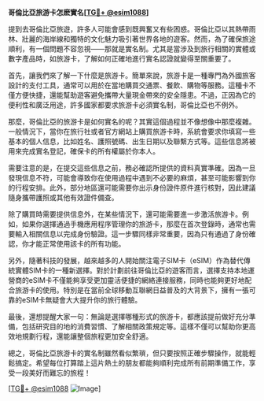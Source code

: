 **哥倫比亞旅游卡怎麽實名[[TG💪+ @esim1088](https://t.me/s/esim1088)]**

提到去哥倫比亞旅遊，許多人可能會感到既興奮又有些困惑。哥倫比亞以其熱帶雨林、壯麗的海岸線和獨特的文化魅力吸引著世界各地的遊客。然而，為了確保旅途順利，有一個問題不容忽視——那就是實名制。尤其是當涉及到旅行相關的實體或數字產品時，如旅游卡，了解如何正確地進行實名認證就變得至關重要了。

首先，讓我們來了解一下什麼是旅游卡。簡單來說，旅游卡是一種專門為外國旅客設計的支付工具，通常可以用於在當地購買交通票、餐飲、購物等服務。這種卡不僅方便快捷，還能幫助遊客避免攜帶大量現金帶來的安全隱患。不過，正因為它的便利性和廣泛用途，許多國家都要求旅游卡必須實名制，哥倫比亞也不例外。

那麼，哥倫比亞的旅游卡是如何實名的呢？其實這個過程並不像想像中那麼複雜。一般情況下，當你在旅行社或者官方網站上購買旅游卡時，系統會要求你填寫一些基本的個人信息，比如姓名、護照號碼、出生日期以及聯繫方式等。這些信息將被用來完成實名登記，確保卡的所有權屬於你本人。

需要注意的是，在提交這些信息之前，務必確認所提供的資料真實準確。因為一旦發現信息不符，可能會導致你在使用過程中遇到不必要的麻煩，甚至可能影響到你的行程安排。此外，部分地區還可能需要你出示身份證件原件進行核對，因此建議隨身攜帶護照或其他有效證件備查。

除了購買時需要提供信息外，在某些情況下，還可能需要進一步激活旅游卡。例如，如果你選擇通過手機應用程序管理你的旅游卡，那麼在首次登錄時，通常也需要輸入相關信息以完成身份驗證。這一步驟同樣非常重要，因為只有通過了身份確認，你才能正常使用該卡的所有功能。

另外，隨著科技的發展，越來越多的人開始關注電子SIM卡（eSIM）作為替代傳統實體SIM卡的一種新選擇。對於計劃前往哥倫比亞的遊客而言，選擇支持本地運營商的eSIM卡不僅能夠享受更加靈活便捷的網絡連接服務，同時也能夠更好地配合旅游卡的使用。特別是在當前全球移動互聯網日益普及的大背景下，擁有一張可靠的eSIM卡無疑會大大提升你的旅行體驗。

最後，還想提醒大家一句：無論是選擇哪種形式的旅游卡，都應該提前做好充分準備，包括研究目的地的消費習慣、了解相關政策規定等。這樣不僅可以幫助你更高效地規劃行程，還能讓整個旅程更加安全舒適。

總之，哥倫比亞旅游卡的實名制雖然看似繁瑣，但只要按照正確步驟操作，就能輕鬆搞定。希望每位打算踏上這片熱土的朋友都能夠順利完成所有前期準備工作，享受一段美好而難忘的旅程！

[[TG💪+ @esim1088](https://t.me/s/esim1088) ![Image](https://i.postimg.cc/4NQfJmqS/Snipaste-2025-05-13-00-14-12.png)]